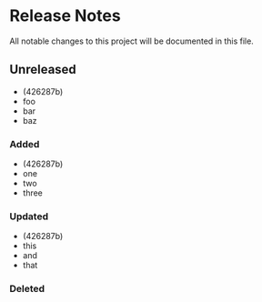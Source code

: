 # Release Notes

All notable changes to this project will be documented in this file.

## Unreleased

-  (426287b)
- foo
- bar
- baz
### Added

-  (426287b)
- one
- two
- three
### Updated

-  (426287b)
- this
- and
- that
### Deleted
